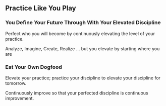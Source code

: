 ## Practice Like You Play

### You Define Your Future Through With Your Elevated Discipline

Perfect who you will become by continuously elevating the level of your practice.

Analyze, Imagine, Create, Realize ... but you elevate by starting where you are

### Eat Your Own Dogfood

Elevate your practice; practice your discipline to elevate your discipline for tomorrow.

Continuously improve so that your perfected discipline is continuous improvement.
